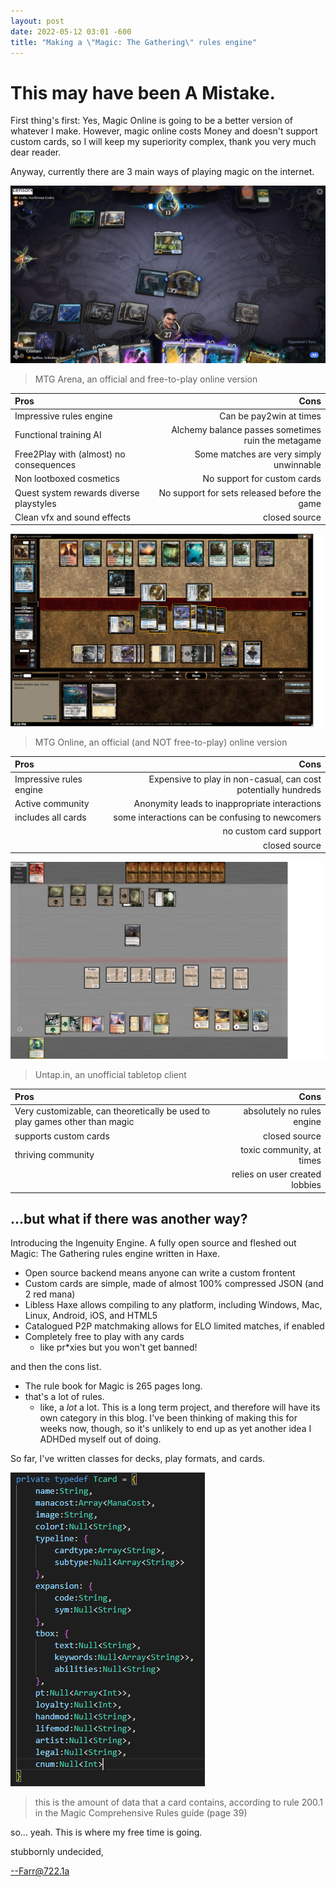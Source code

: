```yaml
---
layout: post
date: 2022-05-12 03:01 -600
title: "Making a \"Magic: The Gathering\" rules engine"
---
```


# This may have been A Mistake.

First thing's first: Yes, Magic Online is going to be a better version of whatever I make.  However, magic online costs Money and doesn't support custom cards, so I will keep my superiority complex, thank you very much dear reader.

Anyway, currently there are 3 main ways of playing magic on the internet.

![the mechanically consistent one](/assets/images/20220512/Arena.png)
> MTG Arena, an official and free-to-play online version

|Pros | Cons|
|:----|----:|
|Impressive rules engine|Can be pay2win at times|
|Functional training AI|Alchemy balance passes sometimes ruin the metagame|
|Free2Play with (almost) no consequences|Some matches are very simply unwinnable|
|Non lootboxed cosmetics|No support for custom cards|
|Quest system rewards diverse playstyles|No support for sets released before the game|
|Clean vfx and sound effects|closed source|

![the expensive one](/assets/images/20220512/Online.png)
> MTG Online, an official (and NOT free-to-play) online version

|Pros | Cons|
|:----|----:|
|Impressive rules engine|Expensive to play in non-casual, can cost potentially hundreds|
|Active community|Anonymity leads to inappropriate interactions|
|includes all cards|some interactions can be confusing to newcomers|
| |no custom card support|
| |closed source|

![the confusing one](/assets/images/20220512/Untap.png)
> Untap.in, an unofficial tabletop client

|Pros | Cons|
|:----|----:|
|Very customizable, can theoretically be used to play games other than magic|absolutely no rules engine|
|supports custom cards|closed source|
|thriving community|toxic community, at times|
| |relies on user created lobbies|

## ...but what if there was another way?

Introducing the Ingenuity Engine. A fully open source and fleshed out Magic: The Gathering rules engine written in Haxe.
* Open source backend means anyone can write a custom frontent
* Custom cards are simple, made of almost 100% compressed JSON (and 2 red mana)
* Libless Haxe allows compiling to any platform, including Windows, Mac, Linux, Android, iOS, and HTML5
* Catalogued P2P matchmaking allows for ELO limited matches, if enabled
* Completely free to play with any cards
    * like pr*xies but you won't get banned!

and then the cons list.
* The rule book for Magic is 265 pages long.
* that's a lot of rules.
    * like, a *lot* a lot.
This is a long term project, and therefore will have its own category in this blog.
I've been thinking of making this for weeks now, though, so it's unlikely to end up as yet another idea I ADHDed myself out of doing.

So far, I've written classes for decks, play formats, and cards.


![there's a lot of shit that goes into a single card actually](/assets/images/20220512/cardTypedef.png)
> this is the amount of data that a card contains, according to rule 200.1 in the Magic Comprehensive Rules guide (page 39)

so... yeah. This is where my free time is going.

stubbornly undecided,

[--Farr@722.1a](https://mtg.fandom.com/wiki/Illegal_action)